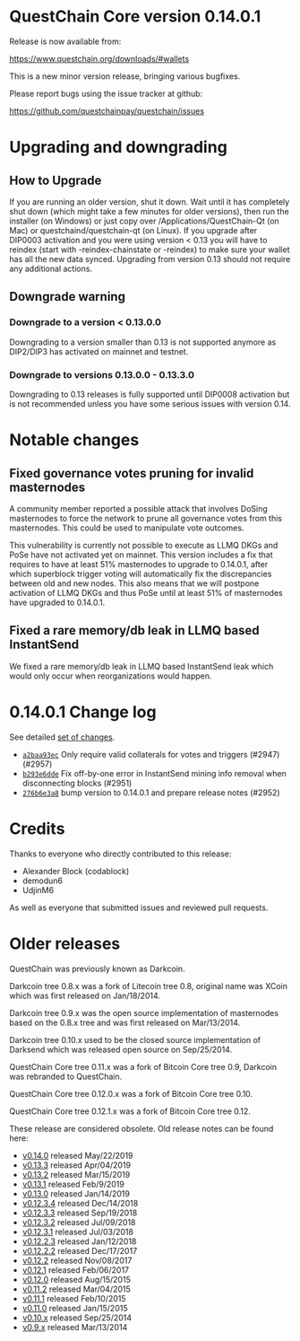 QuestChain Core version 0.14.0.1
==========================

Release is now available from:

  <https://www.questchain.org/downloads/#wallets>

This is a new minor version release, bringing various bugfixes.

Please report bugs using the issue tracker at github:

  <https://github.com/questchainpay/questchain/issues>


Upgrading and downgrading
=========================

How to Upgrade
--------------

If you are running an older version, shut it down. Wait until it has completely
shut down (which might take a few minutes for older versions), then run the
installer (on Windows) or just copy over /Applications/QuestChain-Qt (on Mac) or
questchaind/questchain-qt (on Linux). If you upgrade after DIP0003 activation and you were
using version < 0.13 you will have to reindex (start with -reindex-chainstate
or -reindex) to make sure your wallet has all the new data synced. Upgrading from
version 0.13 should not require any additional actions.

Downgrade warning
-----------------

### Downgrade to a version < 0.13.0.0

Downgrading to a version smaller than 0.13 is not supported anymore as DIP2/DIP3 has
activated on mainnet and testnet.

### Downgrade to versions 0.13.0.0 - 0.13.3.0

Downgrading to 0.13 releases is fully supported until DIP0008 activation but is not
recommended unless you have some serious issues with version 0.14.

Notable changes
===============

Fixed governance votes pruning for invalid masternodes 
------------------------------------------------------
A community member reported a possible attack that involves DoSing masternodes to force the network
to prune all governance votes from this masternodes. This could be used to manipulate vote outcomes.

This vulnerability is currently not possible to execute as LLMQ DKGs and PoSe have not activated yet on
mainnet. This version includes a fix that requires to have at least 51% masternodes to upgrade to
0.14.0.1, after which superblock trigger voting will automatically fix the discrepancies between
old and new nodes. This also means that we will postpone activation of LLMQ DKGs and thus PoSe until
at least 51% of masternodes have upgraded to 0.14.0.1.

Fixed a rare memory/db leak in LLMQ based InstantSend
-----------------------------------------------------
We fixed a rare memory/db leak in LLMQ based InstantSend leak which would only occur when reorganizations
would happen.

0.14.0.1 Change log
===================

See detailed [set of changes](https://github.com/questchainpay/questchain/compare/v0.14.0.0...questchainpay:v0.14.0.1).

- [`a2baa93ec`](https://github.com/questchainpay/questchain/commit/a2baa93ec) Only require valid collaterals for votes and triggers (#2947) (#2957)
- [`b293e6dde`](https://github.com/questchainpay/questchain/commit/b293e6dde) Fix off-by-one error in InstantSend mining info removal when disconnecting blocks (#2951)
- [`276b6e3a8`](https://github.com/questchainpay/questchain/commit/276b6e3a8) bump version to 0.14.0.1 and prepare release notes (#2952)

Credits
=======

Thanks to everyone who directly contributed to this release:

- Alexander Block (codablock)
- demodun6
- UdjinM6

As well as everyone that submitted issues and reviewed pull requests.

Older releases
==============

QuestChain was previously known as Darkcoin.

Darkcoin tree 0.8.x was a fork of Litecoin tree 0.8, original name was XCoin
which was first released on Jan/18/2014.

Darkcoin tree 0.9.x was the open source implementation of masternodes based on
the 0.8.x tree and was first released on Mar/13/2014.

Darkcoin tree 0.10.x used to be the closed source implementation of Darksend
which was released open source on Sep/25/2014.

QuestChain Core tree 0.11.x was a fork of Bitcoin Core tree 0.9,
Darkcoin was rebranded to QuestChain.

QuestChain Core tree 0.12.0.x was a fork of Bitcoin Core tree 0.10.

QuestChain Core tree 0.12.1.x was a fork of Bitcoin Core tree 0.12.

These release are considered obsolete. Old release notes can be found here:

- [v0.14.0](https://github.com/questchainpay/questchain/blob/master/doc/release-notes/questchain/release-notes-0.14.0.md) released May/22/2019
- [v0.13.3](https://github.com/questchainpay/questchain/blob/master/doc/release-notes/questchain/release-notes-0.13.3.md) released Apr/04/2019
- [v0.13.2](https://github.com/questchainpay/questchain/blob/master/doc/release-notes/questchain/release-notes-0.13.2.md) released Mar/15/2019
- [v0.13.1](https://github.com/questchainpay/questchain/blob/master/doc/release-notes/questchain/release-notes-0.13.1.md) released Feb/9/2019
- [v0.13.0](https://github.com/questchainpay/questchain/blob/master/doc/release-notes/questchain/release-notes-0.13.0.md) released Jan/14/2019
- [v0.12.3.4](https://github.com/questchainpay/questchain/blob/master/doc/release-notes/questchain/release-notes-0.12.3.4.md) released Dec/14/2018
- [v0.12.3.3](https://github.com/questchainpay/questchain/blob/master/doc/release-notes/questchain/release-notes-0.12.3.3.md) released Sep/19/2018
- [v0.12.3.2](https://github.com/questchainpay/questchain/blob/master/doc/release-notes/questchain/release-notes-0.12.3.2.md) released Jul/09/2018
- [v0.12.3.1](https://github.com/questchainpay/questchain/blob/master/doc/release-notes/questchain/release-notes-0.12.3.1.md) released Jul/03/2018
- [v0.12.2.3](https://github.com/questchainpay/questchain/blob/master/doc/release-notes/questchain/release-notes-0.12.2.3.md) released Jan/12/2018
- [v0.12.2.2](https://github.com/questchainpay/questchain/blob/master/doc/release-notes/questchain/release-notes-0.12.2.2.md) released Dec/17/2017
- [v0.12.2](https://github.com/questchainpay/questchain/blob/master/doc/release-notes/questchain/release-notes-0.12.2.md) released Nov/08/2017
- [v0.12.1](https://github.com/questchainpay/questchain/blob/master/doc/release-notes/questchain/release-notes-0.12.1.md) released Feb/06/2017
- [v0.12.0](https://github.com/questchainpay/questchain/blob/master/doc/release-notes/questchain/release-notes-0.12.0.md) released Aug/15/2015
- [v0.11.2](https://github.com/questchainpay/questchain/blob/master/doc/release-notes/questchain/release-notes-0.11.2.md) released Mar/04/2015
- [v0.11.1](https://github.com/questchainpay/questchain/blob/master/doc/release-notes/questchain/release-notes-0.11.1.md) released Feb/10/2015
- [v0.11.0](https://github.com/questchainpay/questchain/blob/master/doc/release-notes/questchain/release-notes-0.11.0.md) released Jan/15/2015
- [v0.10.x](https://github.com/questchainpay/questchain/blob/master/doc/release-notes/questchain/release-notes-0.10.0.md) released Sep/25/2014
- [v0.9.x](https://github.com/questchainpay/questchain/blob/master/doc/release-notes/questchain/release-notes-0.9.0.md) released Mar/13/2014

